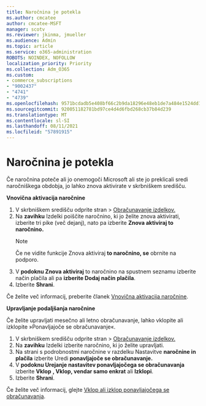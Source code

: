 ```yaml
---
title: Naročnina je potekla
ms.author: cmcatee
author: cmcatee-MSFT
manager: scotv
ms.reviewer: jkinma, jmueller
ms.audience: Admin
ms.topic: article
ms.service: o365-administration
ROBOTS: NOINDEX, NOFOLLOW
localization_priority: Priority
ms.collection: Adm_O365
ms.custom:
- commerce_subscriptions
- "9002437"
- "4741"
- "4739"
ms.openlocfilehash: 9571bcdadb5e408bf66c2b9da18296e48eb1de7a484e1524dd1751008eb5fe5a
ms.sourcegitcommit: 920051182781bd97ce4d4d6fbd268cb37b84d239
ms.translationtype: MT
ms.contentlocale: sl-SI
ms.lasthandoff: 08/11/2021
ms.locfileid: "57891915"
---
```

# <a name="subscription-expired"></a>Naročnina je potekla

Če naročnina poteče ali jo onemogoči Microsoft ali ste jo preklicali sredi naročniškega obdobja, jo lahko znova aktivirate v skrbniškem središču.

**Vnovična aktivacija naročnine**

1. V skrbniškem središču odprite stran  >  [Obračunavanje izdelkov.](https://go.microsoft.com/fwlink/p/?linkid=842054)
2. Na **zavihku** Izdelki poiščite naročnino, ki jo želite znova aktivirati, izberite tri pike (več dejanj), nato pa izberite **Znova aktiviraj to naročnino.**
    > [!NOTE]
    > Če ne vidite funkcije Znova aktiviraj **to naročnino, se** obrnite na podporo.
3. V **podoknu Znova aktiviraj** to naročnino na spustnem seznamu izberite način plačila ali pa **izberite Dodaj način plačila**.
4. Izberite **Shrani**.

Če želite več informacij, preberite članek [Vnovična aktivacija naročnine](https://docs.microsoft.com/microsoft-365/commerce/subscriptions/reactivate-your-subscription).

**Upravljanje podaljšanja naročnine**

Če želite upravljati mesečno ali letno obračunavanje, lahko vklopite ali izklopite »Ponavljajoče se obračunavanje«.

1. V skrbniškem središču odprite stran  >  [Obračunavanje izdelkov.](https://go.microsoft.com/fwlink/p/?linkid=842054)
2. Na **zavihku** Izdelki izberite naročnino, ki jo želite upravljati.
3. Na strani s podrobnostmi naročnine v razdelku Nastavitve **naročnine in plačila** izberite Uredi **ponavljajoče se obračunavanje.**
4. V **podoknu Urejanje nastavitev ponavljajočega se obračunavanja** izberite **Vklop** **, Vklop, vendar samo enkrat** ali **Izklopi**.
5. Izberite **Shrani**.

Če želite več informacij, glejte [Vklop ali izklop ponavljajočega se obračunavanja](https://docs.microsoft.com/microsoft-365/commerce/subscriptions/renew-your-subscription#turn-recurring-billing-off-or-on).